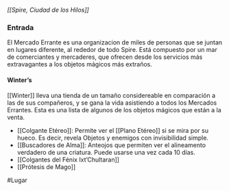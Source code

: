 *[[Spire, Ciudad de los Hilos]]*

### Entrada
El Mercado Errante es una organizacion de miles de personas que se juntan en lugares diferente, al rededor de todo Spire. Está compuesto por un mar de comerciantes y mercaderes, que ofrecen desde los servicios más extravagantes a los objetos mágicos más extraños. 

#### Winter’s
[[Winter]] lleva una tienda de un tamaño considereable en comparación a las de sus compañeros, y se gana la vida asistiendo a todos los Mercados Errantes. Esta es una lista de algunos de los objetos mágicos que están a la venta.

- [[Colgante Etéreo]]: Permite ver el [[Plano Etéreo]] si se mira por su hueco. Es decir, revela Objetos y enemigos con invisibilidad simple.
- [[Buscadores de Alma]]: Anteojos que permiten ver el alineamento verdadero de una criatura. Puede usarse una vez cada 10 días.
- [[Colgantes del Fénix Ixt’Chultaran]]
- [[Prótesis de Mago]]



#Lugar